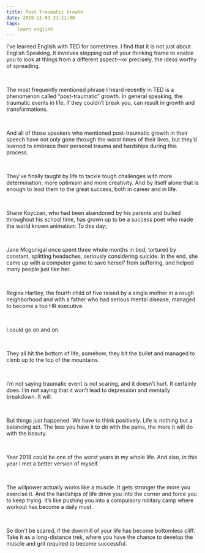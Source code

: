 ```yaml
---
title: Post Traumatic Growth
date: 2019-11-03 21:11:00
tags:
    learn english
---
```

I’ve learned English with TED for
sometimes. I find that it is not just about English Speaking. It involves stepping
out of your thinking frame to enable you to look at things from a different
aspect—or precisely, the ideas worthy of spreading. 

 

The most frequently mentioned phrase I
heard recently in TED is a phenomenon called “post-traumatic” growth. In
general speaking, the traumatic events in life, if they couldn’t break you, can
result in growth and transformations. 

 

And all of those speakers who mentioned
post-traumatic growth in their speech have not only gone through the worst
times of their lives, but they’d learned to embrace their personal trauma and
hardships during this process.  

 

They’ve finally taught by life to tackle
tough challenges with more determination, more optimism and more creativity.
And by itself alone that is enough to lead them to the great success, both in
career and in life. 

 

Shane Koyczan, who had been abandoned by his parents and bullied throughout his
school time, has grown up to be a success poet who made the world known
animation: To this day; 

 

Jane Mcgonigal once spent three whole months
in bed, tortured by constant, splitting headaches, seriously considering
suicide. In the end, she came up with a computer game to save herself from
suffering, and helped many people just like her. 

 

Regina Hartley, the fourth child of five
raised by a single mother in a rough neighborhood and with a father who had
serious mental disease, managed to become a top HR executive. 

 

I could go on and on. 

 

They all hit the bottom of life, somehow,
they bit the bullet and managed to climb up to the top of the mountains. 

 

I’m not saying traumatic event is not scaring,
and it doesn’t hurt. It certainly does. I’m not saying that it won’t lead to
depression and mentally breakdown. It will. 

 

But things just happened. We have to
think positively. Life is nothing but a balancing act. The less you have it to
do with the pains, the more it will do with the beauty. 

 

Year 2018 could be one of the worst
years in my whole life. And also, in this year I met a better version of
myself. 

 

The willpower actually works like a
muscle. It gets stronger the more you exercise it. And the hardships of life
drive you into the corner and force you to keep trying. It’s like pushing you
into a compulsory military camp where workout has become a daily must. 

 

So don’t be scared, if the downhill of
your life has become bottomless cliff. Take it as a long-distance trek, where
you have the chance to develop the muscle and grit required to become
successful. 